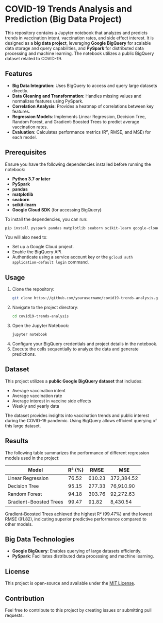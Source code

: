 
# COVID-19 Trends Analysis and Prediction (Big Data Project)

This repository contains a Jupyter notebook that analyzes and predicts trends in vaccination intent, vaccination rates, and side effect interest. It is designed as a **big data project**, leveraging **Google BigQuery** for scalable data storage and query capabilities, and **PySpark** for distributed data processing and machine learning. The notebook utilizes a public BigQuery dataset related to COVID-19.

## Features
- **Big Data Integration**: Uses BigQuery to access and query large datasets directly.
- **Data Cleaning and Transformation**: Handles missing values and normalizes features using PySpark.
- **Correlation Analysis**: Provides a heatmap of correlations between key features.
- **Regression Models**: Implements Linear Regression, Decision Tree, Random Forest, and Gradient-Boosted Trees to predict average vaccination rates.
- **Evaluation**: Calculates performance metrics (R², RMSE, and MSE) for each model.

## Prerequisites
Ensure you have the following dependencies installed before running the notebook:

- **Python 3.7 or later**
- **PySpark**
- **pandas**
- **matplotlib**
- **seaborn**
- **scikit-learn**
- **Google Cloud SDK** (for accessing BigQuery)

To install the dependencies, you can run:
```bash
pip install pyspark pandas matplotlib seaborn scikit-learn google-cloud-bigquery
```

You will also need to:
- Set up a Google Cloud project.
- Enable the BigQuery API.
- Authenticate using a service account key or the `gcloud auth application-default login` command.

## Usage
1. Clone the repository:
   ```bash
   git clone https://github.com/yourusername/covid19-trends-analysis.git
   ```
2. Navigate to the project directory:
   ```bash
   cd covid19-trends-analysis
   ```
3. Open the Jupyter Notebook:
   ```bash
   jupyter notebook
   ```
4. Configure your BigQuery credentials and project details in the notebook.
5. Execute the cells sequentially to analyze the data and generate predictions.

## Dataset
This project utilizes a **public Google BigQuery dataset** that includes:
- Average vaccination intent
- Average vaccination rate
- Average interest in vaccine side effects
- Weekly and yearly data

The dataset provides insights into vaccination trends and public interest during the COVID-19 pandemic. Using BigQuery allows efficient querying of this large dataset.

## Results
The following table summarizes the performance of different regression models used in the project:

| Model                  | R² (%)      | RMSE       | MSE          |
|------------------------|-------------|------------|--------------|
| Linear Regression      | 76.52       | 610.23     | 372,384.52   |
| Decision Tree          | 95.15       | 277.33     | 76,910.90    |
| Random Forest          | 94.18       | 303.76     | 92,272.63    |
| Gradient-Boosted Trees | 99.47       | 91.82      | 8,430.54     |

Gradient-Boosted Trees achieved the highest R² (99.47%) and the lowest RMSE (91.82), indicating superior predictive performance compared to other models.

## Big Data Technologies
- **Google BigQuery**: Enables querying of large datasets efficiently.
- **PySpark**: Facilitates distributed data processing and machine learning.

## License
This project is open-source and available under the [MIT License](LICENSE).

## Contribution
Feel free to contribute to this project by creating issues or submitting pull requests.
